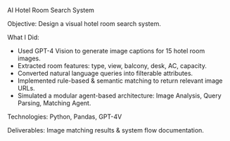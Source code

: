 AI Hotel Room Search System

Objective: Design a visual hotel room search system.

What I Did:
- Used GPT-4 Vision to generate image captions for 15 hotel room images.
- Extracted room features: type, view, balcony, desk, AC, capacity.
- Converted natural language queries into filterable attributes.
- Implemented rule-based & semantic matching to return relevant image URLs.
- Simulated a modular agent-based architecture: Image Analysis, Query Parsing, Matching Agent.

Technologies: Python, Pandas, GPT-4V

Deliverables: Image matching results & system flow documentation.
